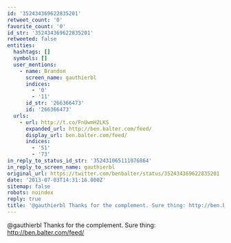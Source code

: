 ```yaml
---
id: '352434369622835201'
retweet_count: '0'
favorite_count: '0'
id_str: '352434369622835201'
retweeted: false
entities:
  hashtags: []
  symbols: []
  user_mentions:
    - name: Brandon
      screen_name: gauthierbl
      indices:
        - '0'
        - '11'
      id_str: '266366473'
      id: '266366473'
  urls:
    - url: http://t.co/FnUwmH2LKS
      expanded_url: http://ben.balter.com/feed/
      display_url: ben.balter.com/feed/
      indices:
        - '51'
        - '73'
in_reply_to_status_id_str: '352431065111076864'
in_reply_to_screen_name: gauthierbl
original_url: https://twitter.com/benbalter/status/352434369622835201
date: '2013-07-03T14:31:16.000Z'
sitemap: false
robots: noindex
reply: true
title: '@gauthierbl Thanks for the complement. Sure thing: http://ben.balter.com/feed/'
---
```


@gauthierbl Thanks for the complement. Sure thing: http://ben.balter.com/feed/